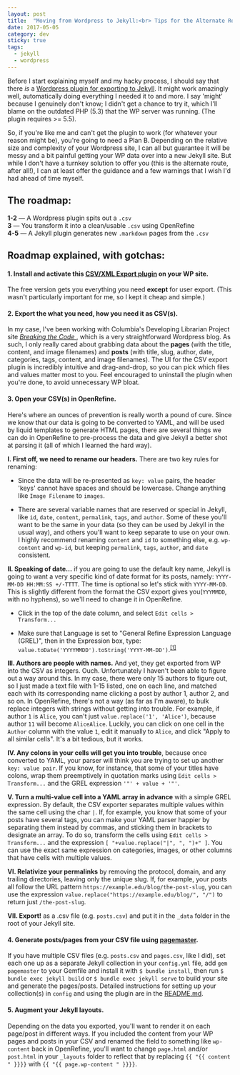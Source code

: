 ```yaml
---
layout: post
title:  "Moving from Wordpress to Jekyll:<br> Tips for the Alternate Route"
date: 2017-05-05
category: dev
sticky: true
tags:
  - jekyll
  - wordpress
---
```


Before I start explaining myself and my hacky process, I should say that there *is* a [Wordpress plugin for exporting to Jekyll](https://wordpress.org/plugins/jekyll-exporter/). It might work amazingly well, automatically doing everything I needed it to and more. I say 'might' because I genuinely don't know; I didn't get a chance to try it, which I'll blame on the outdated PHP (5.3) that the WP server was running. (The plugin requires >= 5.5).

So, if you're like me and can't get the plugin to work (for whatever your reason might be), you're going to need a Plan B. Depending on the relative size and complexity of your Wordpress site, I can all but guarantee it will be messy and a bit painful getting your WP data over into a new Jekyll site. But while I don't have a turnkey solution to offer you (this is the alternate route, after all!), I can at least offer the guidance and a few warnings that I wish I'd had ahead of time myself.

## The roadmap:

__1-2__ — A Wordpress plugin spits out a `.csv`<br>
__3__ — You transform it into a clean/usable `.csv` using OpenRefine<br>
__4-5__ — A Jekyll plugin generates new `.markdown` pages from the `.csv`

## Roadmap explained, with gotchas:

#### 1. Install and activate this [CSV/XML Export plugin](https://wordpress.org/plugins/wp-all-export/) on your WP site.

The free version gets you everything you need __except__ for user export. (This wasn't particularly important for me, so I kept it cheap and simple.)

#### 2. Export the what you need, how you need it as CSV(s).

In my case, I've been working with Columbia's Developing Librarian Project site *[Breaking the Code ](https://developinglibrarian.library.columbia.edu/)*, which is a very straightforward Wordpress blog. As such, I only really cared about grabbing data about the __pages__ (with the title, content, and image filenames) and __posts__ (with title, slug, author, date, categories, tags, content, and image filenames). The UI for the CSV export plugin is incredibly intuitive and drag-and-drop, so you can pick which files and values matter most to you. Feel encouraged to uninstall the plugin when you're done, to avoid unnecessary WP bloat.

#### 3. Open your CSV(s) in OpenRefine.

Here's where an ounces of prevention is really worth a pound of cure. Since we know that our data is going to be converted to YAML, and will be used by liquid templates to generate HTML pages, there are several things we can do in OpenRefine to pre-process the data and give Jekyll a better shot at parsing it (all of which I learned the hard way).

__I. First off, we need to rename our headers.__ There are two key rules for renaming:

  + Since the data will be re-presented as `key: value` pairs, the header 'keys' cannot have spaces and should be lowercase. Change anything like `Image Filename` to `images`.

  + There are several variable names that are reserved or special in Jekyll, like `id`, `date`, `content`, `permalink`, `tags`, and `author`. Some of these you'll want to be the same in your data (so they can be used by Jekyll in the usual way), and others you'll want to keep separate to use on your own. I highly recommend renaming `content` and `id` to something else, e.g. `wp-content` and `wp-id`, but keeping `permalink`, `tags`, `author`, and `date` consistent.



__II. Speaking of date...__ if you are going to use the default key name, Jekyll is going to want a very specific kind of date format for its posts, namely: `YYYY-MM-DD HH:MM:SS +/-TTTT`. The time is optional so let's stick with `YYYY-MM-DD`. This is slightly different from the format the CSV export gives you(`YYYMMDD`, with no hyphens), so we'll need to change it in OpenRefine.

  + Click in the top of the date column, and select `Edit cells > Transform...`

  + Make sure that Language is set to "General Refine Expression Language (GREL)", then in the Expression box, type: `value.toDate('YYYYMMDD').toString('YYYY-MM-DD')`.<sup><a href="https://github.com/OpenRefine/OpenRefine/wiki/GREL-Date-Functions" target="\_blank">[1]</a></sup>

__III. Authors are people with names.__ And yet, they get exported from WP into the CSV as integers. Ouch. Unfortunately I haven't been able to figure out a way around this. In my case, there were only 15 authors to figure out, so I just made a text file with 1-15 listed, one on each line, and matched each with its corresponding name clicking a post by author 1, author 2, and so on. In OpenRefine, there's not a way (as far as I'm aware), to bulk replace integers with strings without getting into trouble. For example, if author `1` is `Alice`, you can't just `value.replace('1', 'Alice')`, because author `11` will become `AliceAlice`. Luckily, you can click on one cell in the `Author` column with the value `1`, edit it manually to `Alice`, and click "Apply to all similar cells". It's a bit tedious, but it works.

__IV. Any colons in your cells will get you into trouble__, because once converted to YAML, your parser will think you are trying to set up another `key: value pair`. If you know, for instance, that some of your titles have colons, wrap them preemptively in quotation marks using `Edit cells > Transform...` and the GREL expression `'"' + value + '"'`.

__V. Turn a multi-value cell into a YAML array in advance__ with a simple GREL expression. By default, the CSV exporter separates multiple values within the same cell using the char `|`. If, for example, you know that some of your posts have several tags, you can make your YAML parser happier by separating them instead by commas, and sticking them in brackets to designate an array. To do so, transform the cells using `Edit cells > Transform...` and the expression `[ "+value.replace("|", ", ")+" ]`. You can use the exact same expression on categories, images, or other columns that have cells with multiple values.

__VI. Relativize your permalinks__ by removing the protocol, domain, and any trailing directories, leaving only the unique slug. If, for example, your posts all follow the URL pattern `https://example.edu/blog/the-post-slug`, you can use the expression `value.replace("https://example.edu/blog/", "/")` to return just `/the-post-slug`.

__VII. Export!__ as a .csv file (e.g. `posts.csv`) and put it in the `_data` folder in the root of your Jekyll site.

#### 4. Generate posts/pages from your CSV file using __[pagemaster](https://github.com/mnyrop/pagemaster)__.
If you have multiple CSV files (e.g. `posts.csv` and `pages.csv`, like I did), set each one up as a separate Jekyll collection in your `config.yml` file, add `gem pagemaster` to your Gemfile and install it with `$ bundle install`, then run `$ bundle exec jekyll build` or  `$ bundle exec jekyll serve` to build your site and generate the pages/posts. Detailed instructions for setting up your collection(s) in `config` and using the plugin are in the [README.md](https://github.com/mnyrop/pagemaster).

#### 5. Augment your Jekyll layouts.

Depending on the data you exported, you'll want to render it on each page/post in different ways. If you included the content from your WP pages and posts in your CSV and renamed the field to something like `wp-content` back in OpenRefine, you'll want to change `page.html` and/or `post.html` in your `_layouts` folder to reflect that by replacing `{{ "{{ content " }}}}` with `{{ "{{ page.wp-content " }}}}`.
